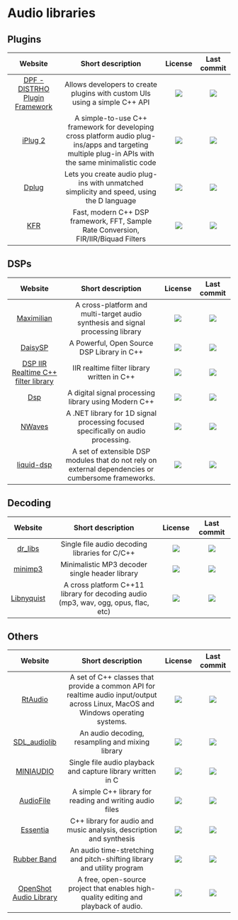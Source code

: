 # Audio libraries

## Plugins
|Website|Short description|License|Last commit|
|:-:|:-:|:-:|:-:|
|[DPF - DISTRHO Plugin Framework](https://github.com/DISTRHO/DPF)|Allows developers to create plugins with custom UIs using a simple C++ API|![](https://img.shields.io/github/languages/top/DISTRHO/DPF?color=pink&style=flat-square)|![](https://flat.badgen.net/github/license/DISTRHO/DPF?label=)|![](https://flat.badgen.net/github/last-commit/DISTRHO/DPF?label=)|
|[iPlug 2](https://github.com/iPlug2/iPlug2)|A simple-to-use C++ framework for developing cross platform audio plug-ins/apps and targeting multiple plug-in APIs with the same minimalistic code|![](https://img.shields.io/github/languages/top/iPlug2/iPlug2?color=pink&style=flat-square)|![](https://flat.badgen.net/github/license/iPlug2/iPlug2?label=)|![](https://flat.badgen.net/github/last-commit/iPlug2/iPlug2?label=)|
|[Dplug](https://github.com/AuburnSounds/Dplug)|Lets you create audio plug-ins with unmatched simplicity and speed, using the D language|![](https://img.shields.io/github/languages/top/AuburnSounds/Dplug?color=pink&style=flat-square)|![](https://flat.badgen.net/github/license/AuburnSounds/Dplug?label=)|![](https://flat.badgen.net/github/last-commit/AuburnSounds/Dplug?label=)|
|[KFR](https://www.kfr.dev/)|Fast, modern C++ DSP framework, FFT, Sample Rate Conversion, FIR/IIR/Biquad Filters|![](https://img.shields.io/github/languages/top/kfrlib/kfr?color=pink&style=flat-square)|![](https://flat.badgen.net/github/license/kfrlib/kfr?label=)|![](https://flat.badgen.net/github/last-commit/kfrlib/kfr?label=)|

## DSPs
|Website|Short description|License|Last commit|
|:-:|:-:|:-:|:-:|
|[Maximilian](https://github.com/micknoise/Maximilian)|A cross-platform and multi-target audio synthesis and signal processing library|![](https://img.shields.io/github/languages/top/micknoise/Maximilian?color=pink&style=flat-square)|![](https://flat.badgen.net/github/license/micknoise/Maximilian?label=)|![](https://flat.badgen.net/github/last-commit/micknoise/Maximilian?label=)|
|[DaisySP](https://github.com/electro-smith/DaisySP)|A Powerful, Open Source DSP Library in C++|![](https://img.shields.io/github/languages/top/electro-smith/DaisySP?color=pink&style=flat-square)|![](https://flat.badgen.net/github/license/electro-smith/DaisySP?label=)|![](https://badgen.net/github/last-commit/electro-smith/DaisySP?label=)|
|[DSP IIR Realtime C++ filter library](https://github.com/berndporr/iir1)|IIR realtime filter library written in C++|![](https://img.shields.io/github/languages/top/berndporr/iir1?color=pink&style=flat-square)|![](https://flat.badgen.net/github/license/berndporr/iir1?label=)|![](https://flat.badgen.net/github/last-commit/berndporr/iir1?label=)|
|[Dsp](https://github.com/nullpunktTUD/Dsp)|A digital signal processing library using Modern C++|![](https://img.shields.io/github/languages/top/nullpunktTUD/Dsp?color=pink&style=flat-square)|![](https://flat.badgen.net/github/license/nullpunktTUD/Dsp?label=)|![](https://flat.badgen.net/github/last-commit/nullpunktTUD/Dsp?label=)|
|[NWaves](https://github.com/ar1st0crat/NWaves)|A .NET library for 1D signal processing focused specifically on audio processing.|![](https://img.shields.io/github/languages/top/ar1st0crat/NWaves?color=pink&style=flat-square)|![](https://flat.badgen.net/github/license/ar1st0crat/NWaves?label=)|![](https://flat.badgen.net/github/last-commit/ar1st0crat/NWaves?label=)|
|[liquid-dsp](https://liquidsdr.org/)|A set of extensible DSP modules that do not rely on external dependencies or cumbersome frameworks.|![](https://img.shields.io/github/languages/top/jgaeddert/liquid-dsp?color=pink&style=flat-square)|![](https://flat.badgen.net/github/license/jgaeddert/liquid-dsp?label=)|![](https://flat.badgen.net/github/last-commit/jgaeddert/liquid-dsp?label=)|

## Decoding
|Website|Short description|License|Last commit|
|:-:|:-:|:-:|:-:|
|[dr_libs](https://github.com/mackron/dr_libs)|Single file audio decoding libraries for C/C++|![](https://img.shields.io/github/languages/top/mackron/dr_libs?color=pink&style=flat-square)|![](https://flat.badgen.net/github/license/mackron/dr_libs?label=)|![](https://flat.badgen.net/github/last-commit/mackron/dr_libs?label=)|
|[minimp3](https://github.com/lieff/minimp3)|Minimalistic MP3 decoder single header library|![](https://img.shields.io/github/languages/top/lieff/minimp3?color=pink&style=flat-square)|![](https://flat.badgen.net/github/license/lieff/minimp3?label=)|![](https://flat.badgen.net/github/last-commit/lieff/minimp3?label=)|
|[Libnyquist](https://github.com/ddiakopoulos/libnyquist)|A cross platform C++11 library for decoding audio (mp3, wav, ogg, opus, flac, etc)|![](https://img.shields.io/github/languages/top/ddiakopoulos/libnyquist?color=pink&style=flat-square)|![](https://flat.badgen.net/github/license/ddiakopoulos/libnyquist?label=)|![](https://flat.badgen.net/github/last-commit/ddiakopoulos/libnyquist?label=)|

## Others
|Website|Short description|License|Last commit|
|:-:|:-:|:-:|:-:|
|[RtAudio](https://github.com/thestk/rtaudio)|A set of C++ classes that provide a common API for realtime audio input/output across Linux, MacOS and Windows operating systems.|![](https://img.shields.io/github/languages/top/thestk/rtaudio?color=pink&style=flat-square)|![](https://flat.badgen.net/github/license/thestk/rtaudio?label=)|![](https://flat.badgen.net/github/last-commit/thestk/rtaudio?label=)|
|[SDL_audiolib](https://github.com/realnc/SDL_audiolib)|An audio decoding, resampling and mixing library|![](https://img.shields.io/github/languages/top/realnc/SDL_audiolib?color=pink&style=flat-square)|![](https://flat.badgen.net/github/license/realnc/SDL_audiolib?label=)|![](https://badgen.net/github/last-commit/realnc/SDL_audiolib?label=)|
|[MINIAUDIO](https://github.com/mackron/miniaudio)|Single file audio playback and capture library written in C|![](https://img.shields.io/github/languages/top/mackron/miniaudio?color=pink&style=flat-square)|![](https://flat.badgen.net/github/license/mackron/miniaudio?label=)|![](https://flat.badgen.net/github/last-commit/mackron/miniaudio?label=)|
|[AudioFile](https://github.com/adamstark/AudioFile)|A simple C++ library for reading and writing audio files|![](https://img.shields.io/github/languages/top/adamstark/AudioFile?color=pink&style=flat-square)|![](https://flat.badgen.net/github/license/adamstark/AudioFile?label=)|![](https://flat.badgen.net/github/last-commit/adamstark/AudioFile?label=)|
|[Essentia](https://essentia.upf.edu/)|C++ library for audio and music analysis, description and synthesis|![](https://img.shields.io/github/languages/top/MTG/essentia?color=pink&style=flat-square)|![](https://flat.badgen.net/github/license/MTG/essentia?label=)|![](https://flat.badgen.net/github/last-commit/MTG/essentia?label=)|
|[Rubber Band](https://breakfastquay.com/rubberband/)|An audio time-stretching and pitch-shifting library and utility program|![](https://img.shields.io/github/languages/top/breakfastquay/rubberband?color=pink&style=flat-square)|![](https://flat.badgen.net/github/license/breakfastquay/rubberband?label=)|![](https://flat.badgen.net/github/last-commit/breakfastquay/rubberband?label=)|
|[OpenShot Audio Library](https://github.com/OpenShot/libopenshot-audio)|A free, open-source project that enables high-quality editing and playback of audio.|![](https://img.shields.io/github/languages/top/OpenShot/libopenshot-audio?color=pink&style=flat-square)|![](https://flat.badgen.net/github/license/OpenShot/libopenshot-audio?label=)|![](https://flat.badgen.net/github/last-commit/OpenShot/libopenshot-audio?label=)|

